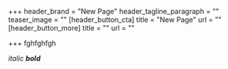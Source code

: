 +++
header_brand = "New Page"
header_tagline_paragraph = ""
teaser_image = ""
[header_button_cta]
title = "New Page"
url = ""
[header_button_more]
title = ""
url = ""

+++
fghfghfgh

*italic*
***bold***
